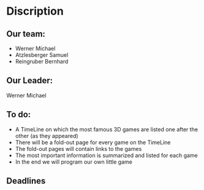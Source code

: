 # Discription
## Our team:
* Werner Michael
* Atzlesberger Samuel
* Reingruber Bernhard

## Our Leader:
Werner Michael

## To do:
* A TimeLine on which the most famous 3D games are listed one after the other (as they appeared)
* There will be a fold-out page for every game on the TimeLine
* The fold-out pages will contain links to the games
* The most important information is summarized and listed for each game
* In the end we will program our own little game

## Deadlines


